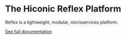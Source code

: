 # The Hiconic Reflex Platform

Reflex is a lightweight, modular, microservices platform.

[See full documentation](https://hiconic-os.github.io/hiconic.platform.reflex/)



